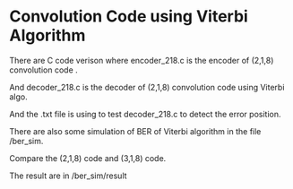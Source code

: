 # Convolution Code using Viterbi Algorithm

There are C code verison where encoder_218.c is the encoder of (2,1,8) convolution code .

And decoder_218.c is the decoder of (2,1,8) convolution code using Viterbi algo.

And the .txt file is using to test decoder_218.c to detect the error position.

There are also some simulation of BER of Viterbi algorithm in the file /ber_sim.

Compare the (2,1,8) code and (3,1,8) code.

The result are in /ber_sim/result

